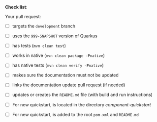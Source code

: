 
**Check list**:

Your pull request:

- [ ] targets the `development` branch
- [ ] uses the `999-SNAPSHOT` version of Quarkus
- [ ] has tests (`mvn clean test`)
- [ ] works in native (`mvn clean package -Pnative`)
- [ ] has native tests (`mvn clean verify -Pnative`)
- [ ] makes sure the documentation must not be updated
- [ ] links the documentation update pull request (if needed)
- [ ] updates or creates the `README.md` file (with build and run instructions)
- [ ] For new quickstart, is located in the directory _component-quickstart_
- [ ] For new quickstart, is added to the root `pom.xml` and `README.md`


